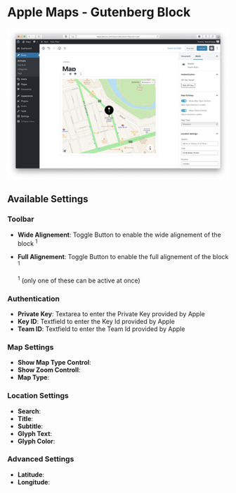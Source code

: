 # Apple Maps - Gutenberg Block

![Apple Maps Gutenberg Block inside the Gutenberg Editor](screenshot.png)

## Available Settings

### Toolbar

- **Wide Alignement**: Toggle Button to enable the wide alignement of the block <sup>1</sup>
- **Full Alignement**: Toggle Button to enable the full alignement of the block <sup>1</sup>

  <sup>1</sup> (only one of these can be active at once)

### Authentication

- **Private Key**: Textarea to enter the Private Key provided by Apple
- **Key ID**: Textfield to enter the Key Id provided by Apple
- **Team ID**: Textfield to enter the Team Id provided by Apple

### Map Settings

- **Show Map Type Control**:
- **Show Zoom Controll**:
- **Map Type**:

### Location Settings

- **Search**:
- **Title**:
- **Subtitle**:
- **Glyph Text**:
- **Glyph Color**:

### Advanced Settings

- **Latitude**:
- **Longitude**:

